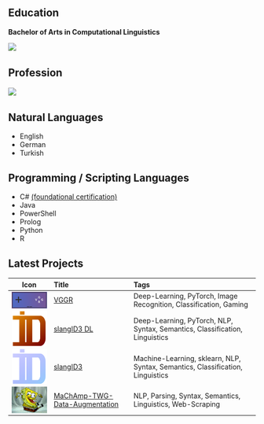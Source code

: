 ## Education
**Bachelor of Arts in Computational Linguistics**

<img src='https://raw.githubusercontent.com/m4cit/m4cit/main/difficult.gif' width="320">

## Profession
<img src='https://raw.githubusercontent.com/m4cit/m4cit/main/waiting.gif' width="320">

## Natural Languages
- English
- German
- Turkish

## Programming / Scripting Languages
- C# [(foundational certification)](https://freecodecamp.org/certification/m4cit/foundational-c-sharp-with-microsoft)
- Java
- PowerShell
- Prolog
- Python
- R

## Latest Projects

| Icon |  Title |  Tags  |
|:----:|:-------|:-------|
|<img src='https://raw.githubusercontent.com/m4cit/VGGR/main/gallery/icon.png' align="center" width="150">|[VGGR](https://github.com/m4cit/VGGR)|Deep-Learning, PyTorch, Image Recognition, Classification, Gaming|
|<img src='https://raw.githubusercontent.com/m4cit/slangID3_DL/main/misc/gallery/slangID3_dl_icon.png' align="center" width="80">|[slangID3 DL](https://github.com/m4cit/slangID3_DL)|Deep-Learning, PyTorch, NLP, Syntax, Semantics, Classification, Linguistics|
|<img src='https://raw.githubusercontent.com/m4cit/slangID3/main/misc/gallery/slangID3_icon.png' align="center" width="80">|[slangID3](https://github.com/m4cit/slangID3)|Machine-Learning, sklearn, NLP, Syntax, Semantics, Classification, Linguistics|
|<img src='https://raw.githubusercontent.com/m4cit/m4cit/main/no_icon.png' align="center" width="100">|[MaChAmp-TWG-Data-Augmentation](https://github.com/m4cit/MaChAmp-TWG-Data-Augmentation)|NLP, Parsing, Syntax, Semantics, Linguistics, Web-Scraping|

